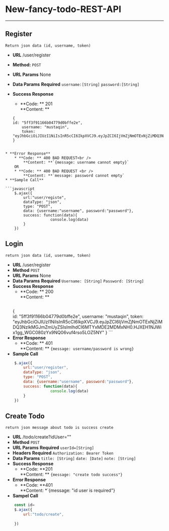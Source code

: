 # New-fancy-todo-REST-API
----

**Register**
----
	Return json data (id, username, token)
* **URL**
	/user/register
* **Method:**
	`POST`
* **URL Params**
	None
* **Data Params**
	**Required**
	`username:[String]`
	`password:[String]`
* **Success Response**
	
	* **Code: ** 201 <br />
	**Content: **
	``` 
	{
  	id: "5ff3f91166b04779d0bffe2e",
    	username: "mustaqin",
	  	token: 		"eyJhbGciOiJIUzI1NiIsInR5cCI6IkpXVCJ9.eyJpZCI6IjVmZjNmOTExNjZiMDQ3NzlkMGJmZmUyZSIsImlhdCI6MTYxMDE2MDMxNH0.HJXEH1NJWix1gg_WGC080zYx9NQ06vuf4rso5LOZ5NY"
	}
	```
```
	
* **Error Response**
	* **Code: ** 400 BAD REQUEST<br />
		**Content: **`{message: username cannot empty}`
	OR
	* **Code: ** 400 BAD REQUEST <br />
		**Content: **`message: password cannot empty`
* **Sample Call**

​```javascript
    $.ajax({
        url:"user/registe",
        dataType: "json",
        type: "POST",
        data: {username:"username", password:"password"},
        success: function(data){
                    console.log(data)
        }
    })

```

**Login**
----
	return json data (id, username, token)
* **URL**
	/user/register
* **Method**
	`POST`
* **URL Params**
None
* **Data Params**
	**Required**
	`Username: [String]`
	`Password: [String]`
* **Success Response**
	* **Code: ** 200 <br />
	  **Content: **
	  ```
	{	
        id: "5ff3f91166b04779d0bffe2e",
        username: "mustaqin",
        token: 				"eyJhbGciOiJIUzI1NiIsInR5cCI6IkpXVCJ9.eyJpZCI6IjVmZjNmOTExNjZiMDQ3NzlkMGJmZmUyZSIsImlhdCI6MTYxMDE2MDMxNH0.HJXEH1NJWix1gg_WGC080zYx9NQ06vuf4rso5LOZ5NY"
	} 
	  ```
* **Error Response**
	* **Code: ** 401 <br />
	  **Content: ** `{message: username/password is wrong}`
* **Sample Call**
```Javascript
	$.ajax({
        url:"user/register",
        dataType: "json",
        type: "POST",
        data: {username:"username", password:"password"},
        success: function(data){
                    console.log(data)
    	}
	})
```

**Create Todo**
----
	return json message about todo is success create
* **URL**
	/todo/create?idUser=""
* **Method**
	`POST`
* **URL Params**
	**Required**
	`userId=[String]`
* **Headers**
	**Required**
	`Authorization: Bearer Token`
* **Data Params**
	`title: [String]`
	`date: [Date]`
    `note: [String]`
* **Success Response**
	* **Code: **201 <br />
	**Content: ** `{message: "create todo success"}`
* **Error Response**
	* **Code: **401 <br />
	**Content: *`{message: "id user is required"}
* **Sampel Call**
```Javascript
	const id= 
	$.ajax({
		url:"todo/create",
		
	})
```
	